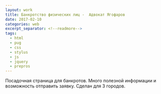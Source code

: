 ```yaml
---
layout: work
title: Банкротство физических лиц -  Адвокат Ягофаров
date: 2017-02-10
categories: web
excerpt_separator: <!--readmore-->
tags:
  - html
  - pug
  - css
  - stylus
  - js
  - jquery
  - prepros
---
```

Посадочная страница для банкротов. Много полезной информации и возможность отправить заявку. Сделан для 3 городов.

